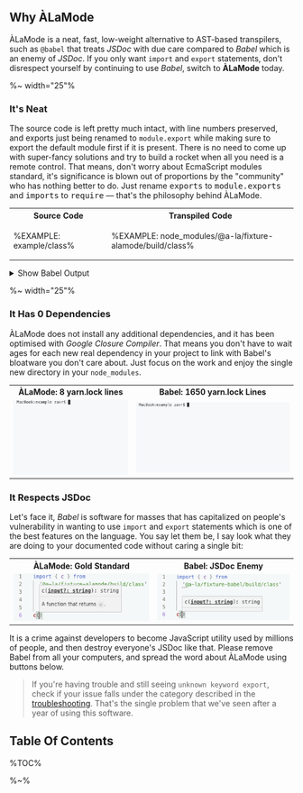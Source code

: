 ## Why ÀLaMode

ÀLaMode is a neat, fast, low-weight alternative to AST-based transpilers, such as `@babel` that treats _JSDoc_ with due care compared to _Babel_ which is an enemy of _JSDoc_. If you only want `import` and `export` statements, don't disrespect yourself by continuing to use _Babel_, switch to **ÀLaMode** today.

%~ width="25"%

### It's Neat

The source code is left pretty much intact, with line numbers preserved, and exports just being renamed to `module.export` while making sure to export the default module first if it is present. There is no need to come up with super-fancy solutions and try to build a rocket when all you need is a remote control. That means, don't worry about EcmaScript modules standard, it's significance is blown out of proportions by the "community" who has nothing better to do. Just rename <kbd>exports</kbd> to <kbd>module.exports</kbd> and <kbd>imports</kbd> to <kbd>require</kbd> &mdash; that's the philosophy behind ÀLaMode.

<table>
<tr><th>Source Code</th><th>Transpiled Code</th></tr>
<!-- block-start -->
<tr><td>

%EXAMPLE: example/class%
</td>
<td>

%EXAMPLE: node_modules/@a-la/fixture-alamode/build/class%
</td></tr>
</table>

<details>
<summary>Show Babel Output</summary>

%EXAMPLE: node_modules/@a-la/fixture-babel/build/class%
</details>

%~ width="25"%

### It Has 0 Dependencies

ÀLaMode does not install any additional dependencies, and it has been optimised with _Google Closure Compiler_. That means you don't have to wait ages for each new real dependency in your project to link with Babel's bloatware you don't care about. Just focus on the work and enjoy the single new directory in your `node_modules`.

<table>
<tr><th>ÀLaMode: 8 yarn.lock lines</th><th>Babel: 1650 yarn.lock Lines</th></tr>
<!-- block-start -->
<tr><td>
<img src="doc/yarn-add-alamode.gif" alt="Installing ÀLaMode in 1 sec">
</td>
<td>
<img src="doc/yarn-add-babel2.gif" alt="Linking Babel's Dependencies in 20 sec">
</td></tr>
</table>

### It Respects JSDoc

Let's face it, _Babel_ is software for masses that has capitalized on people's vulnerability in wanting to use `import` and `export` statements which is one of the best features on the language. You say let them be, I say look what they are doing to your documented code without caring a single bit:

<table>
<tr><th>ÀLaMode: Gold Standard</th><th>Babel: JSDoc Enemy</th></tr>
<!-- block-start -->
<tr><td>
<img src="doc/alamode.gif" alt="JSDoc with ÀLaMode">
</td>
<td>
<img src="doc/babel.gif" alt="JSDoc with Babel">
</td></tr>
</table>

It is a crime against developers to become JavaScript utility used by millions of people, and then destroy everyone's JSDoc like that. Please remove Babel from all your computers, and spread the word about ÀLaMode using buttons below.

> If you're having trouble and still seeing `unknown keyword export`, check if your issue falls under the category described in the [troubleshooting](#troubleshooting). That's the single problem that we've seen after a year of using this software.

## Table Of Contents

%TOC%

%~%
